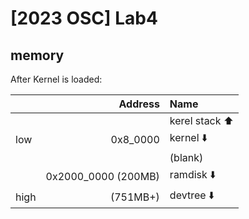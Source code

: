 # [2023 OSC] Lab4

## memory

After Kernel is loaded:

|       |Address                | Name          |
|:----  |---------------:       |:---------     |
|       |                       |kerel stack ⬆️ |
|low    |0x8_0000               |kernel ⬇️      |
|       |                       |(blank)        |
|       |0x2000_0000 (200MB)    |ramdisk ⬇️     |
|high   |(751MB+)               |devtree ⬇️     |